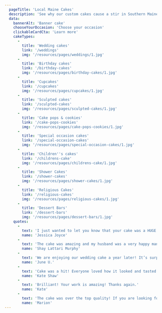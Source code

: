 ```yaml
---
  pageTitle: 'Local Maine Cakes'
  description: 'See why our custom cakes cause a stir in Southern Maine for events of all kinds like wedding cakes, birthday cakes, baby shower cakes, and dessert bars. Baked fresh daily, our cakes offer many heavenly flavors to delight at your event.'
  data:
    bannerAlt: 'Banner cake'
    chooseYourOccasion: 'Choose your occasion'
    clickableCardCta: 'Learn more'
    cakeTypes:
      -
        title: 'Wedding cakes'
        link: '/weddings'
        img: '/resources/pages/weddings/1.jpg'
      -
        title: 'Birthday cakes'
        link: '/birthday-cakes'
        img: '/resources/pages/birthday-cakes/1.jpg'
      -
        title: 'Cupcakes'
        link: '/cupcakes'
        img: '/resources/pages/cupcakes/1.jpg'
      -
        title: 'Sculpted cakes'
        link: '/sculpted-cakes'
        img: '/resources/pages/sculpted-cakes/1.jpg'
      -
        title: 'Cake pops & cookies'
        link: '/cake-pops-cookies'
        img: '/resources/pages/cake-pops-cookies/1.jpg'
      -
        title: 'Special occasion cakes'
        link: '/special-occasion-cakes'
        img: '/resources/pages/special-occasion-cakes/1.jpg'
      -
        title: 'Children''s cakes'
        link: '/childrens-cake'
        img: '/resources/pages/childrens-cake/1.jpg'
      -
        title: 'Shower Cakes'
        link: '/shower-cakes'
        img: '/resources/pages/shower-cakes/1.jpg'
      -
        title: 'Religious Cakes'
        link: '/religious-cakes'
        img: '/resources/pages/religious-cakes/1.jpg'
      -
        title: 'Dessert Bars'
        link: '/dessert-bars'
        img: '/resources/pages/dessert-bars/1.jpg'
    quotes:
      -
        text: 'I just wanted to let you know that your cake was a HUGE hit. I feel like a lot of cakes that look pretty don’t taste good but your cake was delicious! It was definitely one of the best cakes I have tasted. Thank you!!'
        name: 'Jessica Joyce'
      -
        text: 'The cake was amazing and my husband was a very happy man. Thank you so much!'
        name: 'Shay Lattari Murphy'
      -
        text: 'We are enjoying our wedding cake a year later! It’s surprisingly very good'
        name: 'June U.'
      -
        text: 'Cake was a hit! Everyone loved how it looked and tasted! Thanks for a great cake.'
        name: 'Kate Shaw'
      -
        text: 'Brilliant! Your work is amazing! Thanks again.'
        name: 'Kate'
      -
        text: 'The cake was over the top quality! If you are looking for the best this is it! It made my birthday very special. Many Thanks!'
        name: 'Marion'
---
```

